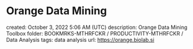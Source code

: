 # Orange Data Mining

created: October 3, 2022 5:06 AM (UTC)
description: Orange Data Mining Toolbox
folder: BOOKMRKS-MTHRFCKR / PRODUCTIVITY-MTHRFCKR / Data Analysis
tags: data analysis
url: https://orange.biolab.si
